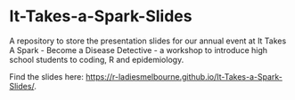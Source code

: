 # It-Takes-a-Spark-Slides
A repository to store the presentation slides for our annual event at It Takes A Spark - Become a Disease Detective - a workshop to introduce high school students to coding, R and epidemiology. 

Find the slides here: https://r-ladiesmelbourne.github.io/It-Takes-a-Spark-Slides/. 
